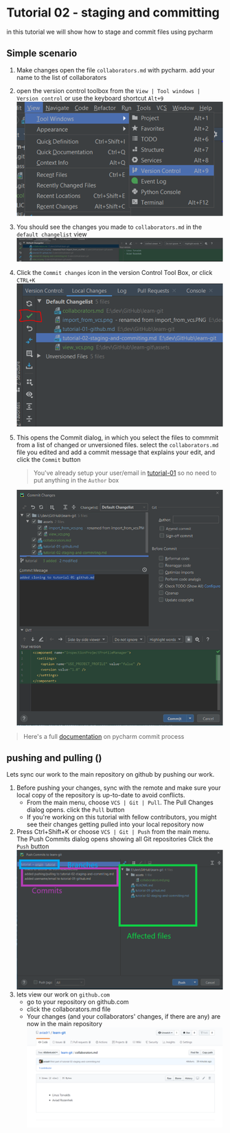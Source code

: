 # Tutorial 02 - staging and committing

in this tutorial we will show how to stage and commit files using pycharm

## Simple scenario
1. Make changes
   open the file `collaborators.md` with pycharm. add your name to the list of collaborators
2. open the version control toolbox from the `View | Tool windows | Version control` 
   or use the keyboard shortcut `Alt+9`
   ![](assets/view_vcs.png)
3. You should see the changes you made to `collaborators.md` in the `default changelist` view
   ![](assets/local_changes.png)
4. Click the `Commit changes` icon in the version Control Tool Box, or click `CTRL+K`
   ![](assets/commit.png)
5. This opens the Commit dialog, in which you select the files to commmit from a list 
   of changed or unversioned files. select the `collaborators.md` file you edited 
   and add a commit message that explains your edit, and click the `Commit` button
   
   > You've already setup your user/email in [tutorial-01](tutorial-01-github.com) so no need to put anything in the  `Author` box 

   ![](assets/commit_dialog.png)

> Here's a full [documentation](https://www.jetbrains.com/help/pycharm/commit-and-push-changes.html) on pycharm commit process 
## pushing and pulling ()

Lets sync our work to the main repository on github by pushing our work.
1.  Before pushing your changes, sync with the remote and make sure your local copy of the repository 
    is up-to-date to avoid conflicts.
    - From the main menu, choose `VCS | Git | Pull`. The Pull Changes dialog opens.
      click the `Pull` button
    - If you're working on this tutorial with fellow contributors, 
      you might see their changes getting pulled into your local repository now
2. Press Ctrl+Shift+K or choose `VCS | Git | Push` from the main menu. 
   The Push Commits dialog opens showing all Git repositories
   Click the `Push` button 
   ![](assets/push_dialog_anatomy.png)
3. lets view our work on `github.com`
   - go to your repository on github.com
   - click the collaborators.md file
   - Your changes (and your collaborators' changes, if there are any) are now in the main repository
     ![](assets/collaborators.md.png)
     

   

    
   
    
    
